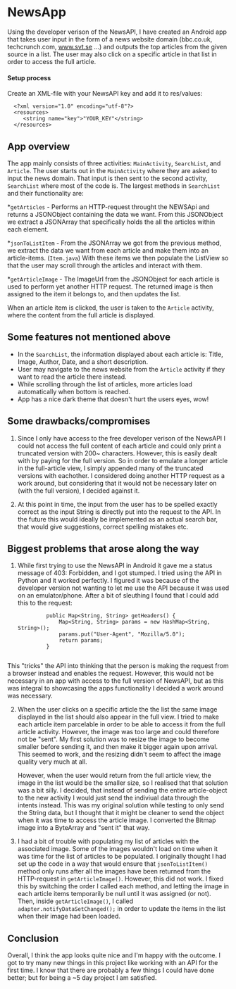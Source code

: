 # NewsApp
Using the developer verison of the NewsAPI, I have created an Android app that takes user input in the form of a news website domain (bbc.co.uk, techcrunch.com, www.svt.se ...) and outputs the top articles from the given source in a list. The user may also click on a specific article in that list in order to access the full article.

#### Setup process
Create an XML-file with your NewsAPI key and add it to res/values:

      <?xml version="1.0" encoding="utf-8"?>
      <resources>
         <string name="key">"YOUR_KEY"</string>
      </resources>

## App overview
The app mainly consists of three activities: ```MainActivity```, ```SearchList```, and ```Article```. The user starts out in the ```MainActivity``` where they are asked to input the news domain. That input is then sent to the second activity, ```SearchList``` where most of the code is. The largest methods in ```SearchList``` and their functionality are:

*```getArticles``` - Performs an HTTP-request throught the NEWSApi and returns a JSONObject containing the data we want. From this JSONObject we extract a JSONArray that specifically holds the all the articles within each element.

*```jsonToListItem``` - From the JSONArray we got from the previous method, we extract the data we want from each article and make them into an article-items. (```Item.java```) With these items we then populate the ListView so that the user may scroll through the articles and interact with them.

*```getArticleImage``` - The ImageUrl from the JSONObject for each article is used to perform yet another HTTP request. The returned image is then assigned to the item it belongs to, and then updates the list.

When an article item is clicked, the user is taken to the ```Article``` activity, where the content from the full article is displayed.


## Some features not mentioned above
* In the ```SearchList```, the information displayed about each article is: Title, Image, Author, Date, and a short description.
* User may navigate to the news website from the ```Article``` activity if they want to read the article there instead.
* While scrolling through the list of articles, more articles load automatically when bottom is reached.
* App has a nice dark theme that doesn't hurt the users eyes, wow!

## Some drawbacks/compromises
1. Since I only have access to the free developer verison of the NewsAPI I could not access the full content of each article and could only print a truncated version with 200~ characters. However, this is easily dealt with by paying for the full version. So in order to emulate a longer article in the full-article view, I simply appended many of the truncated versions with eachother. I considered doing another HTTP request as a work around, but considering that it would not be necessary later on (with the full version), I decided against it.

2. At this point in time, the input from the user has to be spelled exactly correct as the input String is directly put into the request to the API. In the future this would ideally be implemented as an actual search bar, that would give suggestions, correct spelling mistakes etc.

## Biggest problems that arose along the way
1. While first trying to use the NewsAPI in Android it gave me a status message of 403: Forbidden, and I got stumped. I tried using the API in Python and it worked perfectly. I figured it was because of the developer version not wanting to let me use the API because it was used on an emulator/phone. After a bit of sleuthing I found that I could add this to the request:

   ```@Override
            public Map<String, String> getHeaders() {
                Map<String, String> params = new HashMap<String, String>();
                params.put("User-Agent", "Mozilla/5.0");
                return params;
            }
            
This "tricks" the API into thinking that the person is making the request from a browser instead and enables the request. However, this would not be necessary in an app with access to the full version of NewsAPI, but as this was integral to showcasing the apps functionality I decided a work around was necessary.

2. When the user clicks on a specific article the the list the same image displayed in the list should also appear in the full view. I tried to make each article item parcelable in order to be able to access it from the full article activity. However, the image was too large and could therefore not be "sent". My first solution was to resize the image to become smaller before sending it, and then make it bigger again upon arrival. This seemed to work, and the resizing didn't seem to affect the image quality very much at all. 

   However, when the user would return from the full article view, the image in the list would be the smaller size, so I realised that that solution was a bit silly. I decided, that instead of sending the entire article-object to the new activity I would just send the indiviual data through the intents instead. This was my original solution while testing to only send the String data, but I thought that it might be cleaner to send the object when it was time to access the article image. I converted the Bitmap image into a ByteArray and "sent it" that way.

3. I had a bit of trouble with populating my list of articles with the associated image. Some of the images wouldn't load on time when it was time for the list of articles to be populated. I originally thought I had set up the code in a way that would ensure that ```jsonToListItem()``` method only runs after all the images have been returned from the HTTP-request in ```getArticleImage()```. However, this did not work. I fixed this by switching the order I called each method, and letting the image in each article items temporarily be null until it was assigned (or not). Then, inside ```getArticleImage()```, I called ```adapter.notifyDataSetChanged();``` in order to update the items in the list when their image had been loaded.

## Conclusion
Overall, I think the app looks quite nice and I'm happy with the outcome. I got to try many new things in this project like working with an API for the first time. I know that there are probably a few things I could have done better; but for being a ~5 day project I am satisfied.
